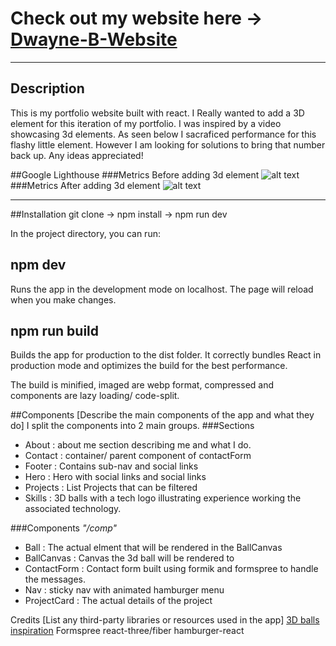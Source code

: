 # Check out my website here -> [Dwayne-B-Website](https://www.dwaynebynum.com/)
---
## Description
This is my portfolio website built with react. I Really wanted to add a 3D element for this iteration of my portfolio.
I was inspired by a video showcasing 3d elements. As seen below I sacraficed performance for this flashy little element. However I am looking for solutions to bring that number back up. Any ideas appreciated! 

##Google Lighthouse
###Metrics Before adding 3d element
![alt text](https://i.ibb.co/nj5nPCL/b4-3-D-website.png
)
###Metrics After adding 3d element
![alt text](https://i.ibb.co/RhhWDZ3/after-3d-website.png)

---
##Installation
git clone -> npm install -> npm run dev

In the project directory, you can run:

## npm dev
Runs the app in the development mode on localhost.
The page will reload when you make changes.
## npm run build
Builds the app for production to the dist folder.
It correctly bundles React in production mode 
and optimizes the build for the best performance.

The build is minified, imaged are webp format, compressed and components are lazy loading/ code-split.

##Components
[Describe the main components of the app and what they do]
I split the components into 2 main groups.
###Sections
- About : about me section describing me and what I do.
- Contact : container/ parent component of contactForm 
- Footer : Contains sub-nav and social links 
- Hero : Hero with social links and social links
- Projects : List Projects that can be filtered 
- Skills : 3D balls with a tech logo illustrating experience working the associated technology.

  
###Components *"/comp"*
- Ball : The actual elment that will be rendered in the BallCanvas
- BallCanvas : Canvas the 3d ball will be rendered to 
- ContactForm : Contact form built using formik and formspree to handle the messages.
- Nav : sticky nav with animated hamburger menu
- ProjectCard : The actual details of the project

Credits
[List any third-party libraries or resources used in the app]
[3D balls inspiration](https://www.youtube.com/watch?v=0fYi8SGA20k&t=6274s)
Formspree
react-three/fiber
hamburger-react



